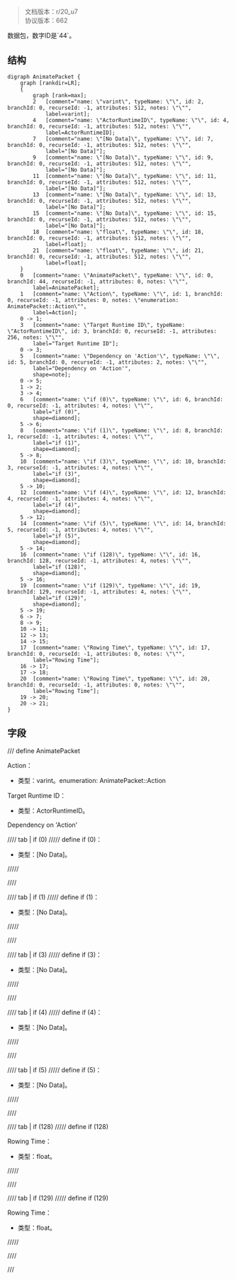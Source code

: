 # <!-- md:samp AnimatePacket -->

> 文档版本：r/20_u7<br/>协议版本：662

<!-- md:samp AnimatePacket -->数据包，数字ID是`44`。

## 结构

```viz
digraph AnimatePacket {
	graph [rankdir=LR];
	{
		graph [rank=max];
		2	[comment="name: \"varint\", typeName: \"\", id: 2, branchId: 0, recurseId: -1, attributes: 512, notes: \"\"",
			label=varint];
		4	[comment="name: \"ActorRuntimeID\", typeName: \"\", id: 4, branchId: 0, recurseId: -1, attributes: 512, notes: \"\"",
			label=ActorRuntimeID];
		7	[comment="name: \"[No Data]\", typeName: \"\", id: 7, branchId: 0, recurseId: -1, attributes: 512, notes: \"\"",
			label="[No Data]"];
		9	[comment="name: \"[No Data]\", typeName: \"\", id: 9, branchId: 0, recurseId: -1, attributes: 512, notes: \"\"",
			label="[No Data]"];
		11	[comment="name: \"[No Data]\", typeName: \"\", id: 11, branchId: 0, recurseId: -1, attributes: 512, notes: \"\"",
			label="[No Data]"];
		13	[comment="name: \"[No Data]\", typeName: \"\", id: 13, branchId: 0, recurseId: -1, attributes: 512, notes: \"\"",
			label="[No Data]"];
		15	[comment="name: \"[No Data]\", typeName: \"\", id: 15, branchId: 0, recurseId: -1, attributes: 512, notes: \"\"",
			label="[No Data]"];
		18	[comment="name: \"float\", typeName: \"\", id: 18, branchId: 0, recurseId: -1, attributes: 512, notes: \"\"",
			label=float];
		21	[comment="name: \"float\", typeName: \"\", id: 21, branchId: 0, recurseId: -1, attributes: 512, notes: \"\"",
			label=float];
	}
	0	[comment="name: \"AnimatePacket\", typeName: \"\", id: 0, branchId: 44, recurseId: -1, attributes: 0, notes: \"\"",
		label=AnimatePacket];
	1	[comment="name: \"Action\", typeName: \"\", id: 1, branchId: 0, recurseId: -1, attributes: 0, notes: \"enumeration: AnimatePacket::Action\"",
		label=Action];
	0 -> 1;
	3	[comment="name: \"Target Runtime ID\", typeName: \"ActorRuntimeID\", id: 3, branchId: 0, recurseId: -1, attributes: 256, notes: \"\"",
		label="Target Runtime ID"];
	0 -> 3;
	5	[comment="name: \"Dependency on 'Action'\", typeName: \"\", id: 5, branchId: 0, recurseId: -1, attributes: 2, notes: \"\"",
		label="Dependency on 'Action'",
		shape=note];
	0 -> 5;
	1 -> 2;
	3 -> 4;
	6	[comment="name: \"if (0)\", typeName: \"\", id: 6, branchId: 0, recurseId: -1, attributes: 4, notes: \"\"",
		label="if (0)",
		shape=diamond];
	5 -> 6;
	8	[comment="name: \"if (1)\", typeName: \"\", id: 8, branchId: 1, recurseId: -1, attributes: 4, notes: \"\"",
		label="if (1)",
		shape=diamond];
	5 -> 8;
	10	[comment="name: \"if (3)\", typeName: \"\", id: 10, branchId: 3, recurseId: -1, attributes: 4, notes: \"\"",
		label="if (3)",
		shape=diamond];
	5 -> 10;
	12	[comment="name: \"if (4)\", typeName: \"\", id: 12, branchId: 4, recurseId: -1, attributes: 4, notes: \"\"",
		label="if (4)",
		shape=diamond];
	5 -> 12;
	14	[comment="name: \"if (5)\", typeName: \"\", id: 14, branchId: 5, recurseId: -1, attributes: 4, notes: \"\"",
		label="if (5)",
		shape=diamond];
	5 -> 14;
	16	[comment="name: \"if (128)\", typeName: \"\", id: 16, branchId: 128, recurseId: -1, attributes: 4, notes: \"\"",
		label="if (128)",
		shape=diamond];
	5 -> 16;
	19	[comment="name: \"if (129)\", typeName: \"\", id: 19, branchId: 129, recurseId: -1, attributes: 4, notes: \"\"",
		label="if (129)",
		shape=diamond];
	5 -> 19;
	6 -> 7;
	8 -> 9;
	10 -> 11;
	12 -> 13;
	14 -> 15;
	17	[comment="name: \"Rowing Time\", typeName: \"\", id: 17, branchId: 0, recurseId: -1, attributes: 0, notes: \"\"",
		label="Rowing Time"];
	16 -> 17;
	17 -> 18;
	20	[comment="name: \"Rowing Time\", typeName: \"\", id: 20, branchId: 0, recurseId: -1, attributes: 0, notes: \"\"",
		label="Rowing Time"];
	19 -> 20;
	20 -> 21;
}

```

## 字段

/// define
AnimatePacket

Action：<!-- md:samp varint -->

- 类型：varint。enumeration: AnimatePacket::Action

Target Runtime ID：[<!-- md:samp ActorRuntimeID -->](refs/protocols/types/ActorRuntimeID.md)

- 类型：ActorRuntimeID。

Dependency on 'Action'

//// tab | if (0)
///// define
if (0)：<!-- md:samp [No Data] -->

- 类型：[No Data]。


/////

////

//// tab | if (1)
///// define
if (1)：<!-- md:samp [No Data] -->

- 类型：[No Data]。


/////

////

//// tab | if (3)
///// define
if (3)：<!-- md:samp [No Data] -->

- 类型：[No Data]。


/////

////

//// tab | if (4)
///// define
if (4)：<!-- md:samp [No Data] -->

- 类型：[No Data]。


/////

////

//// tab | if (5)
///// define
if (5)：<!-- md:samp [No Data] -->

- 类型：[No Data]。


/////

////

//// tab | if (128)
///// define
if (128)

Rowing Time：<!-- md:samp float -->

- 类型：float。


/////

////

//// tab | if (129)
///// define
if (129)

Rowing Time：<!-- md:samp float -->

- 类型：float。


/////

////



///
